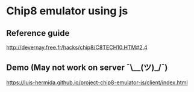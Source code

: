 # Chip8 emulator using js

## Reference guide
 http://devernay.free.fr/hacks/chip8/C8TECH10.HTM#2.4
 
## Demo (May not work on server ¯\\__(ツ)_/¯) 
 https://luis-hermida.github.io/project-chip8-emulator-js/client/index.html
